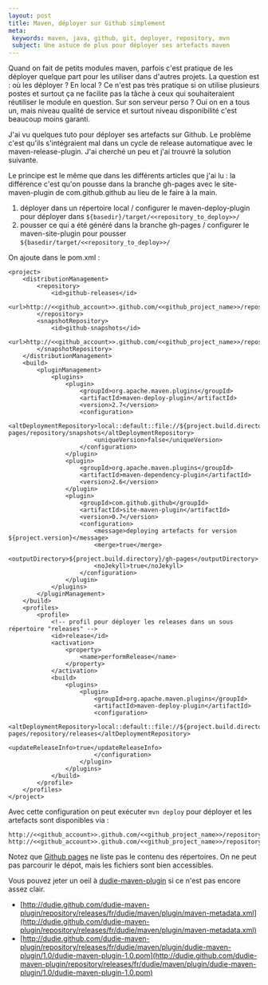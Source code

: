 ```yaml
---
layout: post
title: Maven, déployer sur Github simplement
meta:
 keywords: maven, java, github, git, deployer, repository, mvn
 subject: Une astuce de plus pour déployer ses artefacts maven
---
```


Quand on fait de petits modules maven, parfois c'est pratique de les déployer quelque part pour les utiliser dans d'autres projets. La question est : où les déployer ? 
En local ? Ce n'est pas très pratique si on utilise plusieurs postes et surtout ça ne facilite pas la tâche à ceux qui souhaiteraient réutiliser le module en question. 
Sur son serveur perso ? Oui on en a tous un, mais niveau qualité de service et surtout niveau disponibilité c'est beaucoup moins garanti. 

J'ai vu quelques tuto pour déployer ses artefacts sur Github. Le problème c'est qu'ils s'intégraient mal dans un cycle de release automatique avec le maven-release-plugin. J'ai cherché un peu et j'ai trouvré la solution suivante.

Le principe est le même que dans les différents articles que j'ai lu : la différence c'est qu'on pousse dans la branche gh-pages avec le site-maven-plugin de com.github.github au lieu de le faire à la main. 

1. déployer dans un répertoire local / configurer le maven-deploy-plugin pour déployer dans `${basedir}/target/<<repository_to_deploy>>/`
2. pousser ce qui a été généré dans la branche gh-pages / configurer le maven-site-plugin pour pousser `${basedir/target/<<repository_to_deploy>>/`

On ajoute dans le pom.xml : 

    <project>
        <distributionManagement>
            <repository>
                <id>github-releases</id>
                <url>http://<<github_account>>.github.com/<<github_project_name>>/repository/releases</url>
            </repository>
            <snapshotRepository>
                <id>github-snapshots</id>
                <url>http://<<github_account>>.github.com/<<github_project_name>>/repository/snapshots</url>
            </snapshotRepository>
        </distributionManagement>
        <build>
            <pluginManagement>
                <plugins>
                    <plugin>
                        <groupId>org.apache.maven.plugins</groupId>
                        <artifactId>maven-deploy-plugin</artifactId>
                        <version>2.7</version>
                        <configuration>
                            <altDeploymentRepository>local::default::file://${project.build.directory}/gh-pages/repository/snapshots</altDeploymentRepository>
                            <uniqueVersion>false</uniqueVersion>
                        </configuration>
                    </plugin>
                    <plugin>
                        <groupId>org.apache.maven.plugins</groupId>
                        <artifactId>maven-dependency-plugin</artifactId>
                        <version>2.6</version>
                    </plugin>
                    <plugin>
                        <groupId>com.github.github</groupId>
                        <artifactId>site-maven-plugin</artifactId>
                        <version>0.7</version>
                        <configuration>
                            <message>deploying artefacts for version ${project.version}</message>
                            <merge>true</merge>
                            <outputDirectory>${project.build.directory}/gh-pages</outputDirectory>
                            <noJekyll>true</noJekyll>
                        </configuration>
                    </plugin>
                </plugins>
            </pluginManagement>
        </build>
        <profiles>
            <profile>
                <!-- profil pour déployer les releases dans un sous répertoire "releases" -->
                <id>release</id>
                <activation>
                    <property>
                        <name>performRelease</name>
                    </property>
                </activation>
                <build>
                    <plugins>
                        <plugin>
                            <groupId>org.apache.maven.plugins</groupId>
                            <artifactId>maven-deploy-plugin</artifactId>
                            <configuration>
                                <altDeploymentRepository>local::default::file://${project.build.directory}/gh-pages/repository/releases</altDeploymentRepository>
                                <updateReleaseInfo>true</updateReleaseInfo>
                            </configuration>
                        </plugin>
                    </plugins>
                </build>
            </profile>
        </profiles>
    </project>

Avec cette configuration on peut exécuter `mvn deploy` pour déployer et les artefacts sont disponibles via :

    http://<<github_account>>.github.com/<<github_project_name>>/repository/snapshots/
    http://<<github_account>>.github.com/<<github_project_name>>/repository/releases/

Notez que [Github pages](http://pages.github.com/) ne liste pas le contenu des répertoires. On ne peut pas parcourir le dépot, mais les fichiers sont bien accessibles. 

Vous pouvez jeter un oeil à [dudie-maven-plugin](https://github.com/dudie/dudie-maven-plugin/) si ce n'est pas encore assez clair. 

* [http://dudie.github.com/dudie-maven-plugin/repository/releases/fr/dudie/maven/plugin/maven-metadata.xml](http://dudie.github.com/dudie-maven-plugin/repository/releases/fr/dudie/maven/plugin/maven-metadata.xml)
* [http://dudie.github.com/dudie-maven-plugin/repository/releases/fr/dudie/maven/plugin/dudie-maven-plugin/1.0/dudie-maven-plugin-1.0.pom](http://dudie.github.com/dudie-maven-plugin/repository/releases/fr/dudie/maven/plugin/dudie-maven-plugin/1.0/dudie-maven-plugin-1.0.pom)
